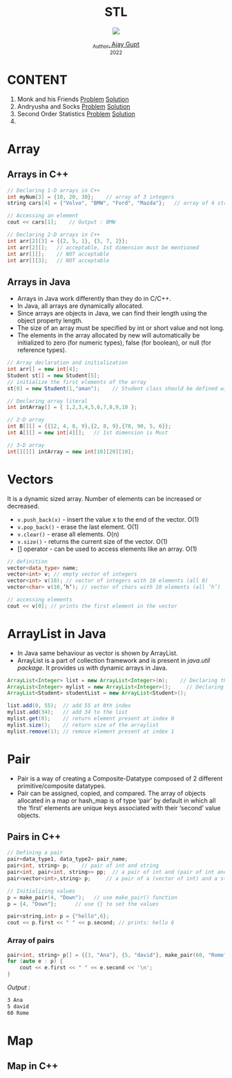 <div align="center">
  <h1> STL </h1>
  <a class="header-badge" target="_blank" href="https://www.linkedin.com/in/ajay-gupt-a93b53192/">
  <img src="https://img.shields.io/badge/style--5eba00.svg?label=LinkedIn&logo=linkedin&style=social">
 
  <sub>Author:
  <a href="https://www.linkedin.com/in/ajay-gupt-a93b53192/" target="_blank">Ajay Gupt</a><br>
  <small>2022</small>
  </sub>
</div>
</div>

# CONTENT 

1. Monk and his Friends [Problem](https://www.hackerearth.com/practice/data-structures/trees/binary-search-tree/practice-problems/algorithm/monk-and-his-friends/) [Solution](MonkAndHisFriends.java)
2. Andryusha and Socks [Problem](https://codeforces.com/problemset/problem/782/A?f0a28=1) [Solution](AndryushaAndSocks.java)
3. Second Order Statistics [Problem](https://codeforces.com/problemset/problem/22/A) [Solution](SecondOrderStatistics.java)
4. 



# Array

## Arrays in C++

```cpp
// Declaring 1-D arrays in C++
int myNum[3] = {10, 20, 30};    // array of 3 integers
string cars[4] = {"Volvo", "BMW", "Ford", "Mazda"};   // array of 4 strings

// Accessing an element
cout << cars[1];    // Output : BMW

// Declaring 2-D arrays in C++
int arr[2][3] = {{2, 5, 1}, {3, 7, 2}};
int arr[2][];   // acceptable, 1st dimension must be mentioned
int arr[][];    // NOT acceptable
int arr[][3];   // NOT acceptable
```
## Arrays in Java

- Arrays in Java work differently than they do in C/C++.
- In Java, all arrays are dynamically allocated.
- Since arrays are objects in Java, we can find their length using the object property length.
- The size of an array must be specified by int or short value and not long.
- The elements in the array allocated by new will automatically be initialized to zero (for numeric types), false (for boolean), or null (for reference types).

```java
// Array declaration and initialization
int arr[] = new int[4];
Student st[] = new Student[5];
// initialize the first elements of the array
st[0] = new Student(1,"aman");    // Student class should be defined with proper constructors

// Declaring array literal
int intArray[] = { 1,2,3,4,5,6,7,8,9,10 };

// 2-D array
int B[][] = {{12, 4, 8, 9},{2, 8, 9},{78, 90, 5, 6}};
int A[][] = new int[4][];   // 1st dimension is Must

// 3-D array
int[][][] intArray = new int[10][20][10];
```


# Vectors

It is a dynamic sized array. Number of elements can be increased or decreased.
- `v.push_back(x)` - insert the value x to the end of the vector. O(1)
- `v.pop_back()` - erase the last element. O(1)
- `v.clear()` - erase all elements. O(n)
- `v.size()` - returns the current size of the vector. O(1)
- [] operator - can be used to access elements like an array. O(1)

```cpp
// definition
vector<data_type> name;
vector<int> v; // empty vector of integers
vector<int> v(10); // vector of integers with 10 elements (all 0)
vector<char> v(10,’h’); // vector of chars with 10 elements (all ‘h’)

// accessing elements
cout << v[0]; // prints the first element in the vector

```

# ArrayList in Java

- In Java same behaviour as vector is shown by ArrayList.
- ArrayList is a part of collection framework and is present in *java.util package*. It provides us with dynamic arrays in Java. 

```java
ArrayList<Integer> list = new ArrayList<Integer>(n);    // Declaring the ArrayList with initial size n
ArrayList<Integer> mylist = new ArrayList<Integer>();     // Declaring the ArrayList of initial size 0
ArrayList<Student> studentList = new ArrayList<Student>();  

list.add(0, 55);  // add 55 at 0th index
mylist.add(34);   // add 34 to the list
mylist.get(0);    // return element present at index 0
mylist.size();    // return size of the arraylist
mylist.remove(1); // remove element present at index 1

```

# Pair

- Pair is a way of creating a Composite-Datatype composed of 2 different primitive/composite datatypes.
- Pair can be assigned, copied, and compared. The array of objects allocated in a map or hash_map is of type ‘pair’ by default in which all the ‘first’ elements are unique keys associated with their ‘second’ value objects.

## Pairs in C++

```cpp
// Defining a pair
pair<data_type1, data_type2> pair_name;
pair<int, string> p;    // pair of int and string
pair<int, pair<int, string>> pp;  // a pair of int and (pair of int and string)
pair<vector<int>,string> p;     // a pair of a (vector of int) and a string

// Initializing values
p = make_pair(4, "Down");   // use make_pair() function
p = {4, "Down"};      // use {} to set the values

pair<string,int> p = {"hello",6};
cout << p.first << " " << p.second; // prints: hello 6

```

### Array of pairs

```cpp
pair<int, string> p[] = {{3, "Ana"}, {5, "david"}, make_pair(60, "Rome")};
for (auto e : p) {
	cout << e.first << " " << e.second << '\n';
}
```
*Output :*
```cmd
3 Ana
5 david
60 Rome
```


# Map

## Map in C++

